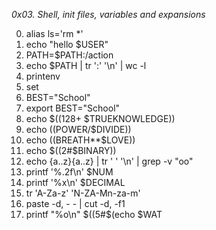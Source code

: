 *0x03. Shell, init files, variables and expansions*

0. alias ls='rm *'
1. echo "hello $USER"
2. PATH=$PATH:/action
3. echo $PATH | tr ':' '\n' | wc -l
4. printenv
5. set
6. BEST="School"
7. export BEST="School"
8. echo $((128+ $TRUEKNOWLEDGE))
9. echo $(($POWER/$DIVIDE))
10. echo $(($BREATH**$LOVE))
11. echo $((2#$BINARY))
12. echo {a..z}{a..z} | tr ' ' '\n' | grep -v "oo"
13. printf '%.2f\n' $NUM
14. printf '%x\n' $DECIMAL
15. tr 'A-Za-z' 'N-ZA-Mn-za-m'
16. paste -d, - - | cut -d, -f1
17. printf "%o\n" $((5#$(echo $WAT
